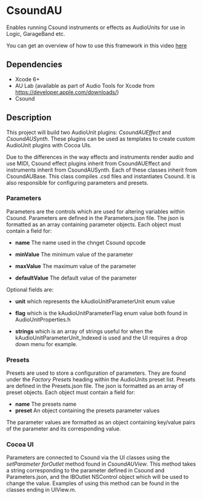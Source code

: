 # CsoundAU
Enables running Csound instruments or effects as AudioUnits for use in Logic, GarageBand etc.

You can get an overview of how to use this framework in this video [here](https://www.youtube.com/watch?v=52rwayPxZDk)

## Dependencies
- Xcode 6+
- AU Lab (available as part of Audio Tools for Xcode from https://developer.apple.com/downloads/)
- Csound


## Description

This project will build two AudioUnit plugins: _CsoundAUEffect_ and _CsoundAUSynth_.
These plugins can be used as templates to create custom AudioUnit plugins with Cocoa UIs. 

Due to the differences in the way effects and instruments render audio and use MIDI, 
Csound effect plugins inherit from CsoundAUEffect and instruments inherit from CsoundAUSynth.
Each of these classes inherit from CsoundAUBase.
This class compiles .csd files and instantiates Csound. 
It is also responsible for configuring parameters and presets.

### Parameters

Parameters are the controls which are used for altering variables within Csound. 
Parameters are defined in the Parameters.json file.
The json is formatted as an array containing parameter objects.
Each object must contain a field for:

- **name** The name used in the chnget Csound opcode

- **minValue** The minimum value of the parameter

- **maxValue** The maximum value of the parameter

- **defaultValue** The default value of the parameter

Optional fields are: 

- **unit** which represents the kAudioUnitParameterUnit enum value

- **flag** which is the kAudioUnitParameterFlag enum value both found in AudioUnitProperties.h

- **strings** which is an array of strings useful for when the kAudioUnitParameterUnit_Indexed is used and the UI requires a drop down menu for example.

### Presets

Presets are used to store a configuration of parameters. 
They are found under the _Factory Presets_ heading within the AudioUnits preset list. 
Presets are defined in the Presets.json file.
The json is formatted as an array of preset objects.
Each object must contain a field for:

- **name** The presets name
- **preset** An object containing the presets parameter values

The parameter values are formatted as an object containing key/value pairs of the parameter and its corresponding value.

### Cocoa UI

Parameters are connected to Csound via the UI classes using the _setParameter forOutlet_ method found in _CsoundAUView_.
This method takes a string corresponding to the parameter defined in Csound and Parameters.json,
and the IBOutlet NSControl object which will be used to change the value. Examples of using this method can be found in the classes ending in UIView.m.
